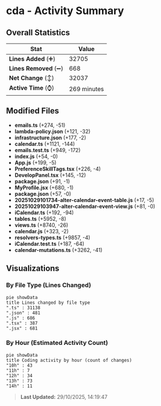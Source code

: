 # cda - Activity Summary 

## Overall Statistics

| Stat                   | Value                                                             |
| ---------------------- | ----------------------------------------------------------------- |
| **Lines Added** (➕)   | 32705                                          |
| **Lines Removed** (➖) | 668                                        |
| **Net Change** (↕)    | 32037                |
| **Active Time** (⌚)   | 269 minutes |


## Modified Files
- **emails.ts** (+274, -51)
- **lambda-policy.json** (+121, -32)
- **infrastructure.json** (+177, -2)
- **calendar.ts** (+1121, -144)
- **emails.test.ts** (+949, -172)
- **index.js** (+54, -0)
- **App.js** (+199, -5)
- **PreferenceSkillTags.tsx** (+226, -4)
- **DevelopPanel.tsx** (+145, -12)
- **package.json** (+91, -1)
- **MyProfile.jsx** (+680, -1)
- **package.json** (+57, -0)
- **20251029101734-alter-calendar-event-table.js** (+17, -5)
- **20251029103947-alter-calendar-event-view.js** (+81, -0)
- **iCalendar.ts** (+192, -94)
- **tables.ts** (+5952, -8)
- **views.ts** (+8740, -26)
- **calendar.js** (+323, -2)
- **resolvers-types.ts** (+9857, -4)
- **iCalendar.test.ts** (+187, -64)
- **calendar-mutations.ts** (+3262, -41)

## Visualizations

### By File Type (Lines Changed)

```mermaid
pie showData
title Lines changed by file type
".ts" : 31138
".json" : 481
".js" : 686
".tsx" : 387
".jsx" : 681
```

### By Hour (Estimated Activity Count)

```mermaid
pie showData
title Coding activity by hour (count of changes)
"10h" : 43
"11h" : 7
"12h" : 34
"13h" : 73
"14h" : 11
```


> **Last Updated:** 29/10/2025, 14:19:47